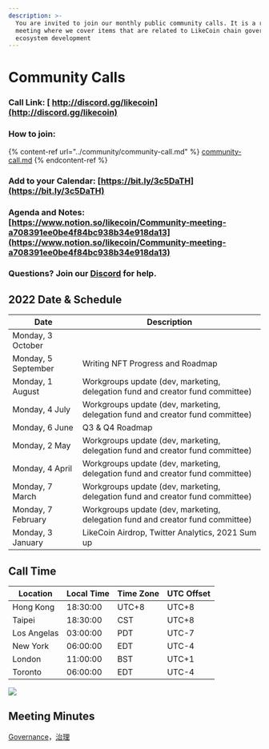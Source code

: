 ```yaml
---
description: >-
  You are invited to join our monthly public community calls. It is a recurrent
  meeting where we cover items that are related to LikeCoin chain governance and
  ecosystem development
---
```


# Community Calls

### Call Link: [ http://discord.gg/likecoin](http://discord.gg/likecoin)

### How to join:&#x20;

{% content-ref url="../community/community-call.md" %}
[community-call.md](../community/community-call.md)
{% endcontent-ref %}

### Add to your Calendar: [https://bit.ly/3c5DaTH](https://bit.ly/3c5DaTH)

### Agenda and Notes: [https://www.notion.so/likecoin/Community-meeting-a708391ee0be4f84bc938b34e918da13](https://www.notion.so/likecoin/Community-meeting-a708391ee0be4f84bc938b34e918da13)

### Questions? Join our [Discord](http://discord.gg/likecoin) for help.

## **2022 Date & Schedule**

| **Date**            | **Description**                                                                |
| ------------------- | ------------------------------------------------------------------------------ |
| Monday, 3 October   |                                                                                |
| Monday, 5 September | Writing NFT Progress and Roadmap                                               |
| Monday, 1 August    | Workgroups update (dev, marketing, delegation fund and creator fund committee) |
| Monday, 4 July      | Workgroups update (dev, marketing, delegation fund and creator fund committee) |
| Monday, 6 June      | Q3 & Q4 Roadmap                                                                |
| Monday, 2 May       | Workgroups update (dev, marketing, delegation fund and creator fund committee) |
| Monday, 4 April     | Workgroups update (dev, marketing, delegation fund and creator fund committee) |
| Monday, 7 March     | Workgroups update (dev, marketing, delegation fund and creator fund committee) |
| Monday, 7 February  | Workgroups update (dev, marketing, delegation fund and creator fund committee) |
| Monday, 3 January   | LikeCoin Airdrop, Twitter Analytics, 2021 Sum up                               |

## **Call Time**

| **Location** | **Local Time** | **Time Zone** | **UTC Offset** |
| ------------ | -------------- | ------------- | -------------- |
| Hong Kong    | 18:30:00       | UTC+8         | UTC+8          |
| Taipei       | 18:30:00       | CST           | UTC+8          |
| Los Angelas  | 03:00:00       | PDT           | UTC-7          |
| New York     | 06:00:00       | EDT           | UTC-4          |
| London       | 11:00:00       | BST           | UTC+1          |
| Toronto      | 06:00:00       | EDT           | UTC-4          |

![](../../.gitbook/assets/likecoin\_ad70\_validators-01.png)

## Meeting Minutes

[Governance](https://blog.like.co/category/governance/)，[治理](https://blog.like.co/zh/category/%E6%B2%BB%E7%90%86/)
